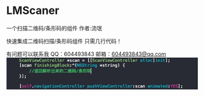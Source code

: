 # LMScaner
一个扫描二维码/条形码的组件
 作者:流氓

快速集成二维码扫描/条形码组件
只需几行代码！

有问题可以联系我
QQ：604493843
邮箱：604493843@qq.com
![image](https://github.com/Saeey/LMScaner/blob/master/images/image1.png)
